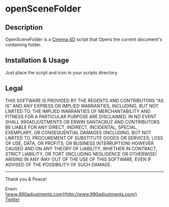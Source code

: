 openSceneFolder
===============

Description
-----------

OpenSceneFolder is a [Cinema 4D](http://www.maxon.net) script that
Opens the current document's containing folder.

Installation & Usage
--------------------

Just place the script and icon in your scripts directory.

Legal
-----

THIS SOFTWARE IS PROVIDED BY THE REGENTS AND CONTRIBUTORS "AS IS" AND ANY
EXPRESS OR IMPLIED WARRANTIES, INCLUDING, BUT NOT LIMITED TO, THE IMPLIED
WARRANTIES OF MERCHANTABILITY AND FITNESS FOR A PARTICULAR PURPOSE ARE
DISCLAIMED. IN NO EVENT SHALL 990ADJUSTMENTS OR ERWIN SANTACRUZ AND CONTRIBUTORS
BE LIABLE FOR ANY DIRECT, INDIRECT, INCIDENTAL, SPECIAL, EXEMPLARY, OR CONSEQUENTIAL
DAMAGES (INCLUDING, BUT NOT LIMITED TO, PROCUREMENT OF SUBSTITUTE GOODS OR SERVICES;
LOSS OF USE, DATA, OR PROFITS; OR BUSINESS INTERRUPTION) HOWEVER CAUSED AND
ON ANY THEORY OF LIABILITY, WHETHER IN CONTRACT, STRICT LIABILITY, OR TORT
(INCLUDING NEGLIGENCE OR OTHERWISE) ARISING IN ANY WAY OUT OF THE USE OF THIS
SOFTWARE, EVEN IF ADVISED OF THE POSSIBILITY OF SUCH DAMAGE.

------------

Thank you & Peace!

Erwin  
[www.990adjustments.com](http://www.990adjustments.com/)  
[Twitter](http://www.twitter.com/990adjustments/)
